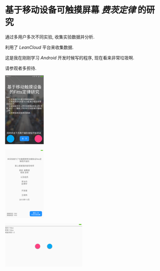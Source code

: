 # 基于移动设备可触摸屏幕 *费茨定律* 的研究

通过多用户多次不同实验, 收集实验数据并分析.

利用了 *LeanCloud* 平台来收集数据.

这是我在刚刚学习 *Android* 开发时候写的程序, 现在看来非常垃圾啊.

请参观者多担待.


<img src="./main.png" width="25%" height="25%" />
</p>
<img src="./about.png" width="25%" height="25%" />
</p>
<img src="./test.png" width="50%" height="50%" />